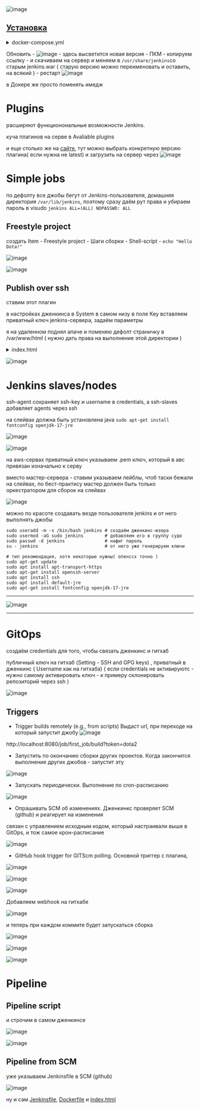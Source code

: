 ![image](https://github.com/user-attachments/assets/7bc871f8-5125-4b71-a254-1d0ee950a234)

## [Установка](https://www.jenkins.io/download/)

<details> <summary>docker-compose.yml</summary>

```
services:
  jenkins:
    image: jenkins/jenkins:lts
    ports:
      - "8080:8080"
    volumes:
      - jenkins_home:/var/jenkins_home # существующий volume
    restart: unless-stopped

  ssh-agent:
    image: jenkins/ssh-agent
    restart: unless-stopped

volumes:
  jenkins_home:

```
</details>

Обновить - ![image](https://github.com/user-attachments/assets/ae26556a-d88e-4e4e-9fbb-1ce7788cae64) - здесь высветится новая версия - ПКМ - копируем ссылку - и скачиваем на сервер и меняем в ```/usr/share/jenkins```со старым jenkins.war ( старую версию можно переименовать и оставить, на всякий ) - рестарт ![image](https://github.com/user-attachments/assets/8c9ead29-95af-45ad-b2b8-3e5f6a147eff)

в Докере же просто поменять имедж

# Plugins

расширяют функционональные возможности Jenkins.

куча плагинов на серве в Avaliable plugins

и еще столько же на [сайте](https://plugins.jenkins.io/), тут можно выбрать конкретную версию плагина( если нужна не latest) и загрузить на сервер через ![image](https://github.com/user-attachments/assets/71a7769f-4924-424e-b080-222730701027)

# Simple jobs
по дефолту все джобы бегут от Jenkins-пользователя, домашняя директория ```/var/lib/jenkins```, поэтому сразу даём рут права и убираем пароль в visudo ```jenkins ALL=(ALL) NOPASSWD: ALL```
## Freestyle project
создать Item - Freestyle project - Шаги сборки - Shell-script - ```echo "Hello Dota!"```

![image](https://github.com/user-attachments/assets/815104d4-99c5-4240-a2ae-ce6db8f4cc51)

![image](https://github.com/user-attachments/assets/717062ef-c98e-451b-b0e3-038663420a79)

## Publish over ssh
ставим этот плагин

в настройках дженкинса в System в самом низу в поле Key вставляем приватный ключ jenkins-сервера, задаём параметры 

я на удаленном поднял апаче и поменяю дефолт страничку в /var/www/html ( нужно дать права на выполнение этой директории )

<details> <summary>index.html</summary>

```
cat <<EOF> index.html
<!DOCTYPE html>
<html>
<head>
	<title>be1.ru</title>
</head>
<body>
<p><img src="https://sun9-29.userapi.com/impg/4JQ9Vw0M_V3P4cHNhgQqLBZ9sB_AxVU2q2D4aw/4-121d-8Qvc.jpg?size=604x340&amp;quality=95&amp;sign=9ea8f0065af8c686d8bd0eaa87be3c85&amp;type=album" /></p>

<p>&nbsp;</p>
</body>
</html>
EOF
```
</details>

![image](https://github.com/user-attachments/assets/eb3b5308-4ee9-434d-9fc2-71674a759728)

# Jenkins slaves/nodes
ssh-agent сохраняет ssh-key и username в credentials, а ssh-slaves добавляет agents через ssh

на слейвах должна быть установлена java
```sudo apt-get install fontconfig openjdk-17-jre```

![image](https://github.com/user-attachments/assets/b2cabfb0-6f51-4340-84cb-ee0d0d952205)

![image](https://github.com/user-attachments/assets/85f9382c-e9a7-44ae-93a0-eb5151038399)

на aws-сервах приватный ключ указываем .pem ключ, который в авс привязан изначально к серву

вместо мастер-сервера - ставим указываем лейблы, чтоб таски бежали на слейвах, по бест-практису мастер должен быть только оркестратором для сборок на слейвах

![image](https://github.com/user-attachments/assets/5916c449-0553-4bad-8b19-e2ddb8fab435)

можно по красоте создавать везде пользователя jenkins и от него выполнять джобы
```
sudo useradd -m -s /bin/bash jenkins # создаём дженкинс-юзера
sudo usermod -aG sudo jenkins        # добавляем его в группу судо
sudo passwd -d jenkins               # нафиг пароль
su - jenkins                         # от него уже генерируем ключи

# тип рекомендация, хотя некоторые нужны( опенссх точно )
sudo apt-get update
sudo apt install apt-transport-https
sudo apt-get install openssh-server
sudo apt install ssh
sudo apt install default-jre
sudo apt-get install fontconfig openjdk-17-jre
```

---

![image](https://github.com/user-attachments/assets/ad92a659-e4f1-4919-813c-0414b3c5e711)

---

# GitOps

создаём credentials для того, чтобы связать дженкинс и гитхаб

публичный ключ на гитхаб (Setting - SSH and GPG keys) , приватный в дженкинс ( Username как на гитхаба) ( если credentials не активируютс - нужно самому активировать ключ - к примеру склонировать репозиторий через ssh )

![image](https://github.com/user-attachments/assets/f9666327-30dd-4d09-9737-ecbd516ec144)

## Triggers

- Trigger builds remotely (e.g., from scripts) Выдаст url, при переходе на который запустит джобу
![image](https://github.com/user-attachments/assets/9907e41d-b027-4727-85c4-53b69a92a9ac)

http://localhost:8080/job/first_job/build?token=dota2

- Запустить по окончанию сборки других проектов. Когда закончится выполнение других джобов - запустит эту

![image](https://github.com/user-attachments/assets/d4122953-f1f5-42ed-a236-6bfc38cf312f)

- Запускать периодически. Выполнение по cron-расписанию

![image](https://github.com/user-attachments/assets/005f60df-7f69-44fe-9514-7981128d4408)

- Опрашивать SCM об изменениях. Дженкинкс проверяет SCM (github) и реагирует на изменения

связан с управлением исходным кодом, который настраивали выше в GitOps, и тож самое крон-расписание

![image](https://github.com/user-attachments/assets/56ce00a3-e92d-48c2-8ba1-7d4eff189c61)

- GitHub hook trigger for GITScm polling. Основной триггер с плагина,  

![image](https://github.com/user-attachments/assets/aec099ab-5793-4653-a0f9-70300d9b129d)

![image](https://github.com/user-attachments/assets/3dc0151d-1d03-40f3-8848-13edf70e7fb8)

![image](https://github.com/user-attachments/assets/f2104304-7e8e-4e20-bfa5-a583a0310fe3)

Добавляем webhook на гитхабе

![image](https://github.com/user-attachments/assets/37850fcb-71c9-43cb-b503-4cd7e14f787d)

и теперь при каждом коммите будет запускаться сборка

![image](https://github.com/user-attachments/assets/6e7e5df8-9b53-47a1-9425-e4202aec7fa9)

![image](https://github.com/user-attachments/assets/61386f07-9c02-4d62-8423-0344802fa0d7)

![image](https://github.com/user-attachments/assets/d9b74329-c241-4c0c-b7df-52907810f8e4)

# Pipeline

## Pipeline script
и строчим в самом дженкинсе

![image](https://github.com/user-attachments/assets/25bcc068-0ae8-443b-8545-88086c7dc1ea)

![image](https://github.com/user-attachments/assets/e22d6179-4020-4852-8c3a-c5f6057d3ac2)

## Pipeline from SCM
уже указываем Jenkinsfile в SCM (github)

![image](https://github.com/user-attachments/assets/434923aa-a337-4d2c-967d-3509e34cf4f7)

ну и сам [Jenkinsfile](https://github.com/Wireflex/CI-CD/blob/f243e053f879706595521fe00248a566738dc725/Jenkins/Nginx_html/Jenkinsfile),
[Dockerfile](https://github.com/Wireflex/CI-CD/blob/48cb5f9360dc0011778572baaa29efaae5e087b8/Jenkins/Nginx_html/Dockerfile) и [index.html](https://github.com/Wireflex/CI-CD/blob/ce83955d5e30e6c4e450ef2254b892261ef3484e/Jenkins/Nginx_html/index.html)
